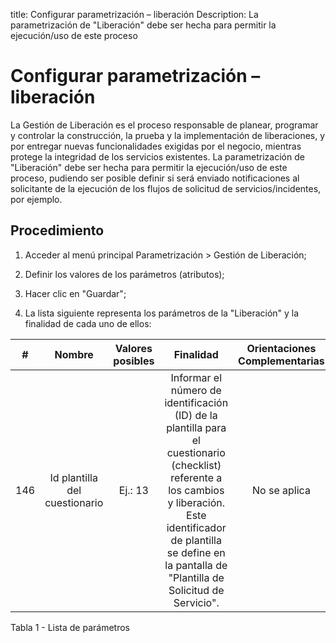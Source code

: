 title:  Configurar parametrización – liberación 
Description: La parametrización de "Liberación" debe ser hecha para permitir la ejecución/uso de este proceso
# Configurar parametrización – liberación

La Gestión de Liberación es el proceso responsable de planear, programar y controlar la construcción, la prueba y la implementación de liberaciones, y por entregar nuevas funcionalidades exigidas por el negocio, mientras protege la integridad de los servicios existentes. La parametrización de "Liberación" debe ser hecha para permitir la ejecución/uso de este proceso, pudiendo ser posible definir si será enviado notificaciones al solicitante de la ejecución de los flujos de solicitud de servicios/incidentes, por ejemplo.

Procedimiento
-------------

1.  Acceder al menú principal Parametrización \> Gestión de Liberación;

2.  Definir los valores de los parámetros (atributos);

3.  Hacer clic en "Guardar";

4.  La lista siguiente representa los parámetros de la "Liberación" y la
    finalidad de cada uno de ellos:


| **#** |                                      **Nombre**                                      | **Valores posibles** |                                                                                                            **Finalidad**                                                                                                           | **Orientaciones Complementarias** |
|:-----:|:------------------------------------------------------------------------------------:|:--------------------:|:----------------------------------------------------------------------------------------------------------------------------------------------------------------------------------------------------------------------------------:|:---------------------------------:|
|  146  |                             Id plantilla del cuestionario                            |        Ej.: 13       | Informar el número de identificación (ID) de la plantilla para el cuestionario (checklist) referente a los cambios y liberación. Este identificador de plantilla se define en la pantalla de "Plantilla de Solicitud de Servicio". |            No se aplica           |

Tabla 1 - Lista de parámetros

<!-- !!! tip "About"

    <b>Product/Version:</b> CITSmart | 8.00 &nbsp;&nbsp;
    <b>Updated:</b>01/28/2019 – Larissa Lourenço

